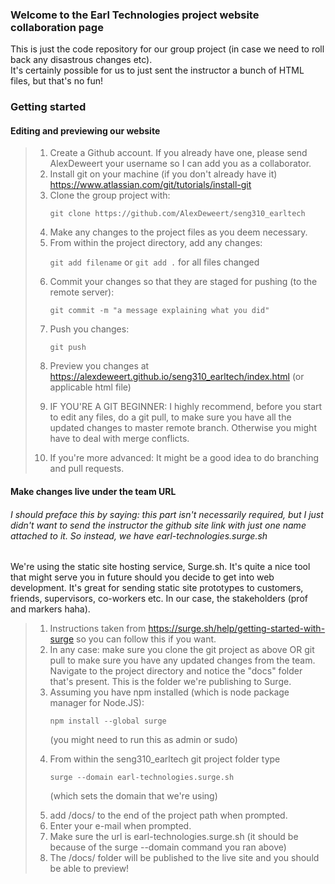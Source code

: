 ### Welcome to the Earl Technologies project website collaboration page
This is just the code repository for our group project (in case we need to roll back any disastrous changes etc).<br>
It's certainly possible for us to just sent the instructor a bunch of HTML files, but that's no fun!<br>
### Getting started
#### Editing and previewing our website

> 1. Create a Github account. If you already have one, please send AlexDeweert your username so I can add you as a collaborator.
> 2. Install git on your machine (if you don't already have it) https://www.atlassian.com/git/tutorials/install-git
> 3. Clone the group project with: <p>`git clone https://github.com/AlexDeweert/seng310_earltech`<p>
> 4. Make any changes to the project files as you deem necessary.
> 5. From within the project directory, add any changes: <p>`git add filename` or `git add .` for all files changed<p>
> 6. Commit your changes so that they are staged for pushing (to the remote server): <p>`git commit -m "a message explaining what you did"`<p>
> 7. Push you changes: <p>`git push`<p>
> 8. Preview you changes at https://alexdeweert.github.io/seng310_earltech/index.html (or applicable html file)<p>
> 9. IF YOU'RE A GIT BEGINNER: I highly recommend, before you start to edit any files, do a git pull, to make sure you have all the updated changes to master remote branch. Otherwise you might have to deal with merge conflicts.<p>
> 10. If you're more advanced: It might be a good idea to do branching and pull requests.

#### Make changes live under the team URL
###### I should preface this by saying: this part isn't necessarily required, but I just didn't want to send the instructor the github site link with just one name attached to it. So instead, we have earl-technologies.surge.sh
We're using the static site hosting service, Surge.sh. It's quite a nice tool that might serve you in future should you decide to get into web development. It's great for sending static site prototypes to customers, friends, supervisors, co-workers etc. In our case, the stakeholders (prof and markers haha).

> 1. Instructions taken from https://surge.sh/help/getting-started-with-surge so you can follow this if you want.
> 2. In any case: make sure you clone the git project as above OR git pull to  make sure you have any updated changes from the team. Navigate to the project directory and notice the "docs" folder that's present. This is the folder we're publishing to Surge.
> 3. Assuming you have npm installed (which is node package manager for Node.JS): <p>`npm install --global surge`<p> (you might need to run this as admin or sudo)
> 4. From within the seng310_earltech git project folder type <p>`surge --domain earl-technologies.surge.sh`<p> (which sets the domain that we're using)
> 5. add /docs/ to the end of the project path when prompted.
> 6. Enter your e-mail when prompted.
> 7. Make sure the url is earl-technologies.surge.sh (it should be because of the surge --domain command you ran above)
> 8. The /docs/ folder will be published to the live site and you should be able to preview!
